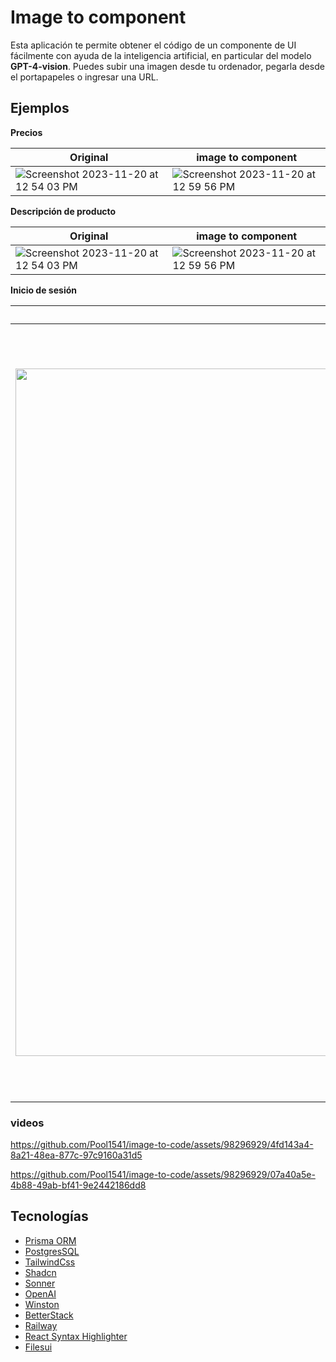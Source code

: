# Image to component

Esta aplicación te permite obtener el código de un componente de UI fácilmente con ayuda de la inteligencia artificial, en particular del modelo **GPT-4-vision**. Puedes subir una imagen desde tu ordenador, pegarla desde el portapapeles o ingresar una URL.

## Ejemplos

**Precios**

| Original                                                                                                                                               | image to component                                                                                                                                             |
| ------------------------------------------------------------------------------------------------------------------------------------------------------ | --------------------------------------------------------------------------------------------------------------------------------------------------- |
| <img  alt="Screenshot 2023-11-20 at 12 54 03 PM" src="https://github.com/Pool1541/image-to-code/assets/98296929/51e93d6d-e2a9-4aca-aa68-cf9af21b34e3"> | <img  alt="Screenshot 2023-11-20 at 12 59 56 PM" src="https://github.com/Pool1541/image-to-code/assets/98296929/4c8b01c8-43d6-4156-bd35-16662366755b"> |

**Descripción de producto**

| Original                                                                                                                                               | image to component                                                                                                                                             |
| ------------------------------------------------------------------------------------------------------------------------------------------------------ | --------------------------------------------------------------------------------------------------------------------------------------------------- |
| <img  alt="Screenshot 2023-11-20 at 12 54 03 PM" src="https://github.com/Pool1541/image-to-code/assets/98296929/72a8b12d-21be-495a-9a3e-f1c7ebb3fe0a"> | <img  alt="Screenshot 2023-11-20 at 12 59 56 PM" src="https://github.com/Pool1541/image-to-code/assets/98296929/ccb35ff8-996b-44b7-acce-4e619bccb71d"> |

**Inicio de sesión**

| Original                                                                                                                                               | image to component                                                                                                                                             |
| ------------------------------------------------------------------------------------------------------------------------------------------------------ | --------------------------------------------------------------------------------------------------------------------------------------------------- |
| <img width="1100" src="https://github.com/Pool1541/image-to-code/assets/98296929/541507f7-2005-43d3-ab8d-d9efec5f92d5"> | <img width="1238" src="https://github.com/Pool1541/image-to-code/assets/98296929/b5bed842-e257-41a5-93c9-85c8165ccb64"> |

### videos

https://github.com/Pool1541/image-to-code/assets/98296929/4fd143a4-8a21-48ea-877c-97c9160a31d5

https://github.com/Pool1541/image-to-code/assets/98296929/07a40a5e-4b88-49ab-bf41-9e2442186dd8



## Tecnologías

- [Prisma ORM](https://www.prisma.io/)
- [PostgresSQL](https://www.postgresql.org/)
- [TailwindCss](https://tailwindcss.com/)
- [Shadcn](https://ui.shadcn.com/)
- [Sonner](https://sonner.emilkowal.ski/)
- [OpenAI](https://openai.com/)
- [Winston](https://github.com/winstonjs/winston)
- [BetterStack](https://betterstack.com/)
- [Railway](https://railway.app/)
- [React Syntax Highlighter](https://github.com/react-syntax-highlighter/react-syntax-highlighter)
- [Filesui](https://www.files-ui.com/)
